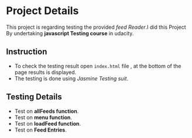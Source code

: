 # Project Details

This project is regarding testing the provided _feed Reader_.I did this Project By undertaking
**javascript Testing course** in udacity.

## Instruction

- To check the testing result open `index.html` file , at the bottom of the page results is displayed.
- The testing is done using _Jasmine Testing suit_.

## Testing Details

- Test on __allFeeds function__.
- Test on __menu function__.
- Test on __loadFeed function__.
- Test on __Feed Entries__.
